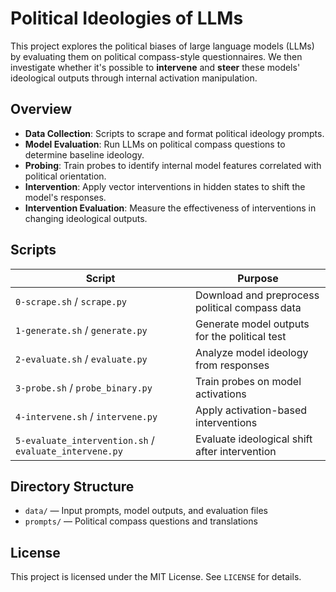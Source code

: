 # Political Ideologies of LLMs

This project explores the political biases of large language models (LLMs) by evaluating them on political compass-style questionnaires. We then investigate whether it's possible to **intervene** and **steer** these models' ideological outputs through internal activation manipulation.

## Overview

- **Data Collection**: Scripts to scrape and format political ideology prompts.
- **Model Evaluation**: Run LLMs on political compass questions to determine baseline ideology.
- **Probing**: Train probes to identify internal model features correlated with political orientation.
- **Intervention**: Apply vector interventions in hidden states to shift the model's responses.
- **Intervention Evaluation**: Measure the effectiveness of interventions in changing ideological outputs.

## Scripts

| Script | Purpose |
|--------|---------|
| `0-scrape.sh` / `scrape.py` | Download and preprocess political compass data |
| `1-generate.sh` / `generate.py` | Generate model outputs for the political test |
| `2-evaluate.sh` / `evaluate.py` | Analyze model ideology from responses |
| `3-probe.sh` / `probe_binary.py` | Train probes on model activations |
| `4-intervene.sh` / `intervene.py` | Apply activation-based interventions |
| `5-evaluate_intervention.sh` / `evaluate_intervene.py` | Evaluate ideological shift after intervention |

## Directory Structure

- `data/` — Input prompts, model outputs, and evaluation files  
- `prompts/` — Political compass questions and translations

## License

This project is licensed under the MIT License. See `LICENSE` for details.
